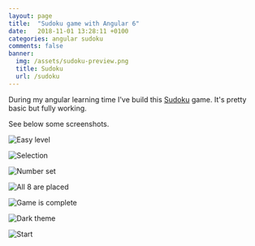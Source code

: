 ```yaml
---
layout: page
title:  "Sudoku game with Angular 6"
date:   2018-11-01 13:28:11 +0100
categories: angular sudoku
comments: false
banner:
  img: /assets/sudoku-preview.png
  title: Sudoku
  url: /sudoku
---
```


During my angular learning time I've build this [Sudoku](/sudoku) game.
It's pretty basic but fully working.

See below some screenshots.

![Easy level](/assets/sudoku-1.png 'Easy level')

![Selection](/assets/sudoku-2.png 'Selection')

![Number set](/assets/sudoku-3.png 'Number set')

![All 8 are placed](/assets/sudoku-4.png 'All 8 are placed')

![Game is complete](/assets/sudoku-5.png 'Game is complete')

![Dark theme](/assets/sudoku-6.png 'Dark theme')

![Start](/assets/sudoku-7.png 'Start')
